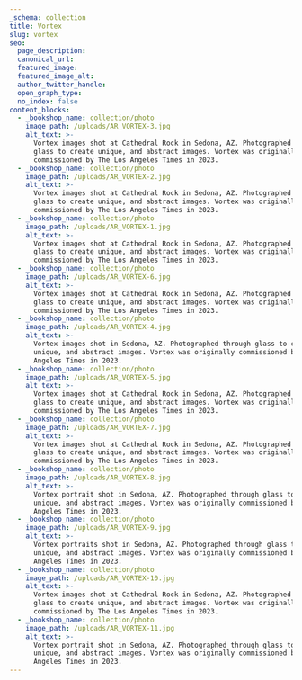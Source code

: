 ```yaml
---
_schema: collection
title: Vortex
slug: vortex
seo:
  page_description:
  canonical_url:
  featured_image:
  featured_image_alt:
  author_twitter_handle:
  open_graph_type:
  no_index: false
content_blocks:
  - _bookshop_name: collection/photo
    image_path: /uploads/AR_VORTEX-3.jpg
    alt_text: >-
      Vortex images shot at Cathedral Rock in Sedona, AZ. Photographed through
      glass to create unique, and abstract images. Vortex was originally
      commissioned by The Los Angeles Times in 2023.
  - _bookshop_name: collection/photo
    image_path: /uploads/AR_VORTEX-2.jpg
    alt_text: >-
      Vortex images shot at Cathedral Rock in Sedona, AZ. Photographed through
      glass to create unique, and abstract images. Vortex was originally
      commissioned by The Los Angeles Times in 2023.
  - _bookshop_name: collection/photo
    image_path: /uploads/AR_VORTEX-1.jpg
    alt_text: >-
      Vortex images shot at Cathedral Rock in Sedona, AZ. Photographed through
      glass to create unique, and abstract images. Vortex was originally
      commissioned by The Los Angeles Times in 2023.
  - _bookshop_name: collection/photo
    image_path: /uploads/AR_VORTEX-6.jpg
    alt_text: >-
      Vortex images shot at Cathedral Rock in Sedona, AZ. Photographed through
      glass to create unique, and abstract images. Vortex was originally
      commissioned by The Los Angeles Times in 2023.
  - _bookshop_name: collection/photo
    image_path: /uploads/AR_VORTEX-4.jpg
    alt_text: >-
      Vortex images shot in Sedona, AZ. Photographed through glass to create
      unique, and abstract images. Vortex was originally commissioned by The Los
      Angeles Times in 2023.
  - _bookshop_name: collection/photo
    image_path: /uploads/AR_VORTEX-5.jpg
    alt_text: >-
      Vortex images shot at Cathedral Rock in Sedona, AZ. Photographed through
      glass to create unique, and abstract images. Vortex was originally
      commissioned by The Los Angeles Times in 2023.
  - _bookshop_name: collection/photo
    image_path: /uploads/AR_VORTEX-7.jpg
    alt_text: >-
      Vortex images shot at Cathedral Rock in Sedona, AZ. Photographed through
      glass to create unique, and abstract images. Vortex was originally
      commissioned by The Los Angeles Times in 2023.
  - _bookshop_name: collection/photo
    image_path: /uploads/AR_VORTEX-8.jpg
    alt_text: >-
      Vortex portrait shot in Sedona, AZ. Photographed through glass to create
      unique, and abstract images. Vortex was originally commissioned by The Los
      Angeles Times in 2023.
  - _bookshop_name: collection/photo
    image_path: /uploads/AR_VORTEX-9.jpg
    alt_text: >-
      Vortex portraits shot in Sedona, AZ. Photographed through glass to create
      unique, and abstract images. Vortex was originally commissioned by The Los
      Angeles Times in 2023.
  - _bookshop_name: collection/photo
    image_path: /uploads/AR_VORTEX-10.jpg
    alt_text: >-
      Vortex images shot at Cathedral Rock in Sedona, AZ. Photographed through
      glass to create unique, and abstract images. Vortex was originally
      commissioned by The Los Angeles Times in 2023.
  - _bookshop_name: collection/photo
    image_path: /uploads/AR_VORTEX-11.jpg
    alt_text: >-
      Vortex portrait shot in Sedona, AZ. Photographed through glass to create
      unique, and abstract images. Vortex was originally commissioned by The Los
      Angeles Times in 2023.
---
```

